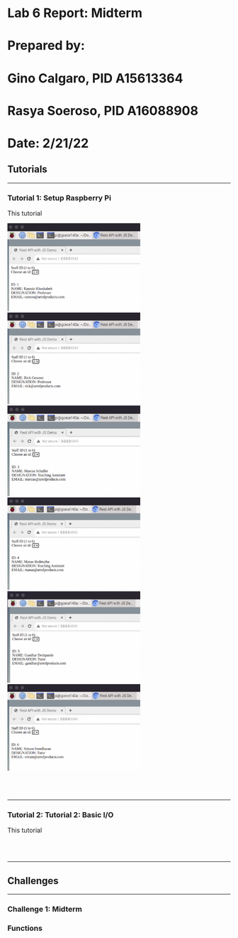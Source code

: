 # Lab 6 Report: Midterm

# Prepared by: 
# Gino Calgaro, PID A15613364
# Rasya Soeroso, PID A16088908

# Date: 2/21/22

## Tutorials

<hr>

### Tutorial 1: Setup Raspberry Pi
    
This tutorial 

<img src="screenshots/t1.png" alt="home page" width="300">
<img src="screenshots/t2.png" alt="home page" width="300">
<img src="screenshots/t3.png" alt="home page" width="300">
<img src="screenshots/t4.png" alt="home page" width="300">
<img src="screenshots/t5.png" alt="home page" width="300">
<img src="screenshots/t6.png" alt="home page" width="300">

<br><br>

<hr>

### Tutorial 2: Tutorial 2: Basic I/O

This tutorial 

<br><br>

<hr>

## Challenges

<hr>

### Challenge 1: Midterm

### Functions

####

